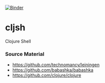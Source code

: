 [![Binder](https://mybinder.org/badge_logo.svg)](https://mybinder.org/v2/gh/Ifiht/cljsh/HEAD)

# cljsh
Clojure Shell

### Source Material
- https://github.com/technomancy/leiningen
- https://github.com/babashka/babashka
- https://github.com/clojure/clojure